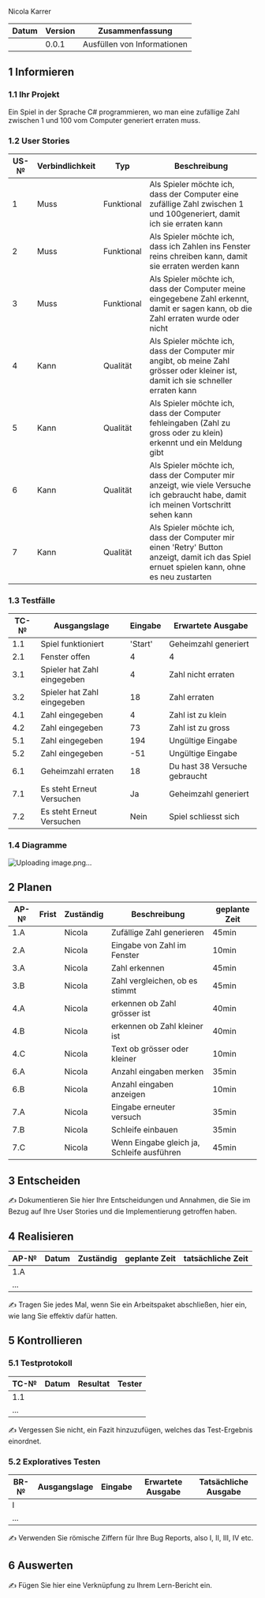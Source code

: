 Nicola Karrer

| Datum | Version | Zusammenfassung                                              |
| ----- | ------- | ------------------------------------------------------------ |
|       | 0.0.1   | Ausfüllen von Informationen |
## 1 Informieren

### 1.1 Ihr Projekt
Ein Spiel in der Sprache C# programmieren, wo man eine zufällige Zahl zwischen 1 und 100 vom Computer generiert erraten muss. 

### 1.2 User Stories

| US-№ | Verbindlichkeit | Typ        | Beschreibung                                                                                                                               |
| ---- | --------------- | -----------| -------------------------------------------------------------------------------------------------------------------------------------------|
| 1    | Muss            | Funktional | Als Spieler möchte ich, dass der Computer eine zufällige Zahl zwischen 1 und 100generiert, damit ich sie erraten kann                                        |
| 2    | Muss            | Funktional | Als Spieler möchte ich, dass ich Zahlen ins Fenster reins chreiben kann, damit sie erraten werden kann                                     |
| 3    | Muss            | Funktional | Als Spieler möchte ich, dass der Computer meine eingegebene Zahl erkennt, damit er sagen kann, ob die Zahl erraten wurde oder nicht        |
| 4    | Kann            | Qualität   | Als Spieler möchte ich, dass der Computer mir angibt, ob meine Zahl grösser oder kleiner ist, damit ich sie schneller erraten kann         |
| 5    | Kann            | Qualität   | Als Spieler möchte ich, dass der Computer fehleingaben (Zahl zu gross oder zu klein) erkennt und ein Meldung gibt                          |
| 6    | Kann            | Qualität   | Als Spieler möchte ich, dass der Computer mir anzeigt, wie viele Versuche ich gebraucht habe, damit ich meinen Vortschritt sehen kann      |
| 7    | Kann            | Qualität   | Als Spieler möchte ich, dass der Computer mir einen 'Retry' Button anzeigt, damit ich das Spiel ernuet spielen kann, ohne es neu zustarten |

### 1.3 Testfälle

| TC-№ | Ausgangslage | Eingabe | Erwartete Ausgabe |
| ---- | ------------ | ------- | ----------------- |
| 1.1  | Spiel funktioniert | 'Start' | Geheimzahl generiert |
| 2.1  | Fenster offen | 4 | 4 |
| 3.1  | Spieler hat Zahl eingegeben | 4 | Zahl nicht erraten |
| 3.2  | Spieler hat Zahl eingegeben | 18 | Zahl erraten |
| 4.1  | Zahl eingegeben | 4 | Zahl ist zu klein |
| 4.2  | Zahl eingegeben | 73 | Zahl ist zu gross |
| 5.1  | Zahl eingegeben | 194 | Ungültige Eingabe |
| 5.2  | Zahl eingegeben | -51 | Ungültige Eingabe |
| 6.1  | Geheimzahl erraten | 18 | Du hast 38 Versuche gebraucht |
| 7.1  | Es steht Erneut Versuchen | Ja | Geheimzahl generiert |
| 7.2  | Es steht Erneut Versuchen | Nein | Spiel schliesst sich |

### 1.4 Diagramme

![Uploading image.png…](<img width="497" alt="image" src="https://user-images.githubusercontent.com/111045844/186622143-f841340b-caf6-461c-9cc5-cf5b6b7fe950.png">)


## 2 Planen

| AP-№ | Frist | Zuständig | Beschreibung                               | geplante Zeit |
| ---- | ----- | --------- | -------------------------------------------| ------------- |
| 1.A  |       | Nicola    | Zufällige Zahl generieren                  |     45min     |
| 2.A  |       | Nicola    | Eingabe von Zahl im Fenster                |     10min     |
| 3.A  |       | Nicola    | Zahl erkennen                              |     45min     |
| 3.B  |       | Nicola    | Zahl vergleichen, ob es stimmt             |     45min     |
| 4.A  |       | Nicola    | erkennen ob Zahl grösser ist               |     40min     |
| 4.B  |       | Nicola    | erkennen ob Zahl kleiner ist               |     40min     |
| 4.C  |       | Nicola    | Text ob grösser oder kleiner               |     10min     |
| 6.A  |       | Nicola    | Anzahl eingaben merken                     |     35min     |
| 6.B  |       | Nicola    | Anzahl eingaben anzeigen                   |     10min     |
| 7.A  |       | Nicola    | Eingabe erneuter versuch                   |     35min     |
| 7.B  |       | Nicola    | Schleife einbauen                          |     35min     |
| 7.C  |       | Nicola    | Wenn Eingabe gleich ja, Schleife ausführen |     45min     |

## 3 Entscheiden

✍️ Dokumentieren Sie hier Ihre Entscheidungen und Annahmen, die Sie im Bezug auf Ihre User Stories und die Implementierung getroffen haben.

## 4 Realisieren

| AP-№ | Datum | Zuständig | geplante Zeit | tatsächliche Zeit |
| ---- | ----- | --------- | ------------- | ----------------- |
| 1.A  |       |           |               |                   |
| ...  |       |           |               |                   |

✍️ Tragen Sie jedes Mal, wenn Sie ein Arbeitspaket abschließen, hier ein, wie lang Sie effektiv dafür hatten.

## 5 Kontrollieren

### 5.1 Testprotokoll

| TC-№ | Datum | Resultat | Tester |
| ---- | ----- | -------- | ------ |
| 1.1  |       |          |        |
| ...  |       |          |        |

✍️ Vergessen Sie nicht, ein Fazit hinzuzufügen, welches das Test-Ergebnis einordnet.

### 5.2 Exploratives Testen

| BR-№ | Ausgangslage | Eingabe | Erwartete Ausgabe | Tatsächliche Ausgabe |
| ---- | ------------ | ------- | ----------------- | -------------------- |
| I    |              |         |                   |                      |
| ...  |              |         |                   |                      |

✍️ Verwenden Sie römische Ziffern für Ihre Bug Reports, also I, II, III, IV etc.

## 6 Auswerten

✍️ Fügen Sie hier eine Verknüpfung zu Ihrem Lern-Bericht ein.
